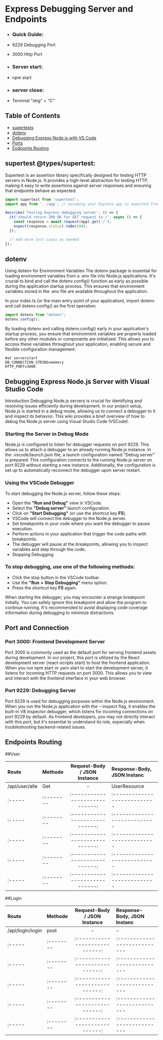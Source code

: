 # **Express Debugging Server and Endpoints**

- ### Quick Guide:
- 9229 Debugging Port
- 3000 Http Port

- ### Server start:
- npm start
- ### server close:
- Terminal "strg" + "C"


## **Table of Contents**

- [supertests](#supertests)
- [dotenv](#dotenv)
- [Debugging Express Node.js with VS Code](#debugging-express-nodejs-server-with-visual-studio-code)
- [Ports](#port-and-connection)
- [Endpoints Routing](#endpoints-routing)


## supertest @types/supertest:
Supertest is an assertion library specifically designed for testing HTTP servers in Node.js. It provides a high-level abstraction for testing HTTP, making it easy to write assertions against server responses and ensuring that endpoints behave as expected.

```typescript
import supertest from 'supertest';
import app from '../app'; // assuming your Express app is exported from 'app.ts'

describe('Testing Express debugging server', () => {
  it('should return 200 OK for GET request to /', async () => {
    const response = await request(app).get('/');
    expect(response.status).toBe(200);
  });

  // Add more test cases as needed
});
```

## dotenv
Using dotenv for Environment Variables
The dotenv package is essential for loading environment variables from a .env file into Node.js applications. It's crucial to bind and call the dotenv.config() function as early as possible during the application startup process. This ensures that environment variables stored in the .env file are available throughout the application.

In your index.ts (or the main entry point of your application), import dotenv and call dotenv.config() as the first operation:

```typescript
import dotenv from "dotenv";
dotenv.config();
```

By loading dotenv and calling dotenv.config() early in your application's startup process, you ensure that environment variables are properly loaded before any other modules or components are initialized. This allows you to access these variables throughout your application, enabling secure and flexible configuration management.

```
#at serverstart
DB_CONNECTION_STRING=memory
HTTP_PORT=3000
```

## Debugging Express Node.js Server with Visual Studio Code
Introduction
Debugging Node.js servers is crucial for identifying and resolving issues efficiently during development. In our project setup, Node.js is started in a debug mode, allowing us to connect a debugger to it and inspect its behavior. This wiki provides a brief overview of how to debug the Node.js server using Visual Studio Code (VSCode).

### Starting the Server in Debug Mode
Node.js is configured to listen for debugger requests on port 9229. This allows us to attach a debugger to an already running Node.js instance. In the .vscode/launch.json file, a launch configuration named "Debug server" is prepared. This configuration connects to the running Node.js server on port 9229 without starting a new instance. Additionally, the configuration is set up to automatically reconnect the debugger upon server restart.

### Using the VSCode Debugger
To start debugging the Node.js server, follow these steps:

- Open the **"Run and Debug"** view in VSCode.  
- Select the **"Debug server"** launch configuration.  
- Click on **"Start Debugging"** (or use the shortcut key **F5**).  
- VSCode will connect the debugger to the Node.js server.  
- Set breakpoints in your code where you want the debugger to pause execution.  
- Perform actions in your application that trigger the code paths with breakpoints.  
- The debugger will pause at the breakpoints, allowing you to inspect variables and step through the code.  
- Stopping Debugging  

### To stop debugging, use one of the following methods:  

- Click the stop button in the VSCode toolbar.  
- Use the **"Run** **>** **Stop Debugging"** menu option.  
- Press the shortcut key **F5** again.  


When starting the debugger, you may encounter a strange breakpoint initially. You can safely ignore this breakpoint and allow the program to continue running. It's   recommended to avoid displaying code coverage information during debugging to minimize distractions.  


## Port and Connection

### Port 3000: Frontend Development Server
Port 3000 is commonly used as the default port for serving frontend assets during development. In our project, this port is utilized by the React development server (react-scripts start) to host the frontend application. When you run npm start or yarn start to start the development server, it listens for incoming HTTP requests on port 3000. This allows you to view and interact with the frontend interface in your web browser.

### Port 9229: Debugging Server
Port 9229 is used for debugging purposes within the Node.js environment. When you run the Node.js application with the --inspect flag, it enables the built-in V8 inspector debugger, which listens for incoming connections on port 9229 by default. As frontend developers, you may not directly interact with this port, but it's essential to understand its role, especially when troubleshooting backend-related issues.


## Endpoints Routing

##User

|Route | Methode | Request-Body / JSON Instance | Response-Body, JSON Instanc|
|:-----|:--------|:----------------------------:|:---------------------------|
|/api/user/alle|Get|-|UserResource|
|:-----|:--------|:----------------------------:|:---------------------------|
|:-----|:--------|:----------------------------:|:---------------------------|
|:-----|:--------|:----------------------------:|:---------------------------|
|:-----|:--------|:----------------------------:|:---------------------------|
|:-----|:--------|:----------------------------:|:---------------------------|

##Login

|Route | Methode | Request-Body / JSON Instance | Response-Body, JSON Instanc|
|:-----|:--------|:----------------------------:|:---------------------------|
|/api/login/login|post|-|-|
|:-----|:--------|:----------------------------:|:---------------------------|
|:-----|:--------|:----------------------------:|:---------------------------|
|:-----|:--------|:----------------------------:|:---------------------------|
|:-----|:--------|:----------------------------:|:---------------------------|
|:-----|:--------|:----------------------------:|:---------------------------|

